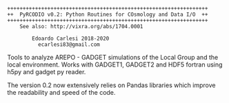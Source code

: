 	+++++++++++++++++++++++++++++++++++++++++++++++++++++++++++++++++
	++  PyRCODIO v0.2: Python Routines for COsmology and Data I/O  ++
	+++++++++++++++++++++++++++++++++++++++++++++++++++++++++++++++++
		See also: http://vixra.org/abs/1704.0001

			Edoardo Carlesi 2018-2020
			  ecarlesi83@gmail.com

Tools to analyze AREPO - GADGET simulations of the Local Group and the local environment.
Works with GADGET1, GADGET2 and HDF5 fortran using h5py and gadget py reader.

The version 0.2 now extensively relies on Pandas libraries which improve the readability and speed of the code.


